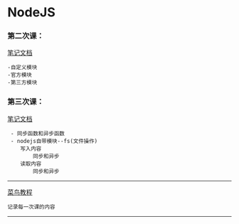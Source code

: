 # NodeJS
### 第二次课：
[笔记文档](https://github.com/yi-sheep/NodeJS/blob/master/%E7%AC%AC%E4%BA%8C/README.md)

    -自定义模块
    -官方模块
    -第三方模块

### 第三次课：
[笔记文档](https://github.com/yi-sheep/NodeJS/blob/master/%E7%AC%AC%E4%B8%89/READM.md)

     - 同步函数和异步函数
     - nodejs自带模块--fs(文件操作)
        写入内容
            同步和异步
        读取内容
            同步和异步


---
[菜鸟教程](https://www.runoob.com/nodejs/nodejs-tutorial.html)
    
    记录每一次课的内容
---
